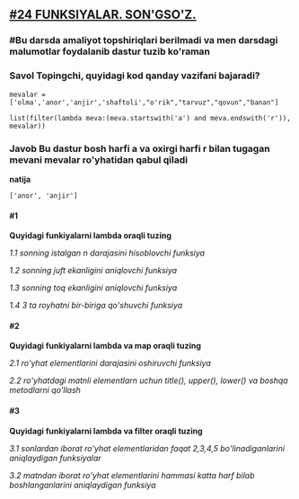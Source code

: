 [<h2>#24 FUNKSIYALAR. SON'GSO'Z.</h2>](https://python.sariq.dev/function/24-lambda)


**<h3>#Bu darsda amaliyot topshiriqlari berilmadi va men darsdagi malumotlar foydalanib dastur tuzib ko'raman </h3>**

**<h3>Savol Topingchi, quyidagi kod qanday vazifani bajaradi?</h3>**

```
mevalar = ['olma','anor','anjir','shaftoli',"o'rik","tarvuz","qovun","banan"]

list(filter(lambda meva:(meva.startswith('a') and meva.endswith('r')), mevalar))
```

**<h3>Javob Bu dastur bosh harfi a va oxirgi harfi r bilan tugagan mevani mevalar ro'yhatidan qabul qiladi </h3>**

**natija**

```
['anor', 'anjir']
```
  
**<h4>#1</h4>**
**Quyidagi funkiyalarni lambda oraqli tuzing**

*1.1 sonning istalgan n darajasini hisoblovchi funksiya*

*1.2 sonning juft ekanligini aniqlovchi funksiya*

*1.3 sonning toq ekanligini aniqlovchi funksiya*

*1.4 3 ta royhatni bir-biriga qo'shuvchi funksiya*

**<h4>#2</h4>**
**Quyidagi funkiyalarni lambda va map oraqli tuzing**

*2.1 ro'yhat elementlarini darajasini oshiruvchi funksiya*

*2.2 ro'yhatdagi matnli elementlarn uchun title(), upper(), lower() va boshqa metodlarni qo'llash*

**<h4>#3</h4>**
**Quyidagi funkiyalarni lambda va filter oraqli tuzing**

*3.1 sonlardan iborat ro'yhat elementlaridan faqat 2,3,4,5 bo'linadiganlarini aniqlaydigan funksiyalar*

*3.2 matndan iborat ro'yhat elementlarini hammasi katta harf bilab boshlanganlarini aniqlaydigan funksiya*
